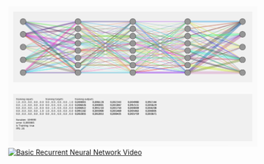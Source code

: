 ![Basic Recurrent Neural Network](b-rnn-0.png)
[![Basic Recurrent Neural Network Video](http://img.youtube.com/vi/7X1QjM28gf4/0.jpg)](http://www.youtube.com/watch?v=7X1QjM28gf4)
